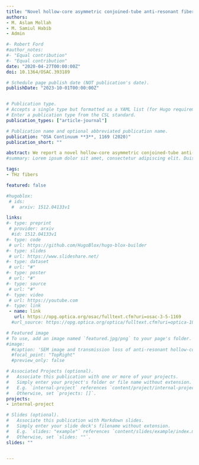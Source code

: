 ```yaml
---
title: "Novel hollow-core asymmetric conjoined-tube anti-resonant fiber for low-loss THz wave guidance"
authors:
- M. Aslam Mollah
- M. Samiul Habib
- Admin

#- Robert Ford
#author_notes:
#- "Equal contribution"
#- "Equal contribution"
date: "2020-04-27T00:00:00Z"
doi: 10.1364/OSAC.393189

# Schedule page publish date (NOT publication's date).
publishDate: "2023-10-01T00:00:00Z"


# Publication type.
# Accepts a single type but formatted as a YAML list (for Hugo requirements).
# Enter a publication type from the CSL standard.
publication_types: ["article-journal"]

# Publication name and optional abbreviated publication name.
publication: "OSA Continuum **3**, 1169 (2020)"
publication_short: ""

abstract: We report a novel hollow-core asymmetric conjoined-tube anti-resonant (HC-ACTAR) fiber for efficient and low-loss THz wave guidance. The cladding tubes of the proposed HC-ACTAR fiber is formed by conjoining a half circle and a half elliptical tube and is placed in the radial direction. We observe that the proposed fiber is superior in terms of achieving low-loss and low dispersion in a wide range of frequencies than the previously reported designs. We show that our proposed HC-ACTAR fiber ensures lowest loss of 0.034 dB/m at 1 THz and marinates a low-loss window of 0.5 THz. Moreover, the proposed fiber has promising optical properties in the THz regime such as low bending loss, broadband flattened dispersion, and effective single-mode guidance, which are essential for efficient THz wave guidance.
#summary: Lorem ipsum dolor sit amet, consectetur adipiscing elit. Duis posuere tellus ac convallis placerat. Proin tincidunt magna sed ex sollicitudin condimentum.

tags:
- THz fibers

featured: false

#hugoblox:
 # ids:
  #  arxiv: 1512.04133v1

links:
#- type: preprint
 # provider: arxiv
  #id: 1512.04133v1
#- type: code
 # url: https://github.com/HugoBlox/hugo-blox-builder
#- type: slides
 # url: https://www.slideshare.net/
#- type: dataset
 # url: "#"
#- type: poster
 # url: "#"
#- type: source
 # url: "#"
#- type: video
 # url: https://youtube.com
#- type: link
 - name: link
   url: https://opg.optica.org/osac/fulltext.cfm?uri=osac-3-5-1169
  #url_source: https://opg.optica.org/optica/fulltext.cfm?uri=optica-10-10-1253

# Featured image
# To use, add an image named `featured.jpg/png` to your page's folder. 
#image:
  #caption: 'SEM image and transmission loss of anti-resonant hollow-core fiber'
  #focal_point: "TopRight"
  #preview_only: false

# Associated Projects (optional).
#   Associate this publication with one or more of your projects.
#   Simply enter your project's folder or file name without extension.
#   E.g. `internal-project` references `content/project/internal-project/index.md`.
#   Otherwise, set `projects: []`.
projects:
- internal-project

# Slides (optional).
#   Associate this publication with Markdown slides.
#   Simply enter your slide deck's filename without extension.
#   E.g. `slides: "example"` references `content/slides/example/index.md`.
#   Otherwise, set `slides: ""`.
slides: ""


---
```

